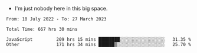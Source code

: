 - I'm just nobody here in this big space.


<!--START_SECTION:waka-->

```text
From: 18 July 2022 - To: 27 March 2023

Total Time: 667 hrs 30 mins

JavaScript         209 hrs 15 mins ████████░░░░░░░░░░░░░░░░░   31.35 %
Other              171 hrs 34 mins ██████▒░░░░░░░░░░░░░░░░░░   25.70 %
```

<!--END_SECTION:waka-->
